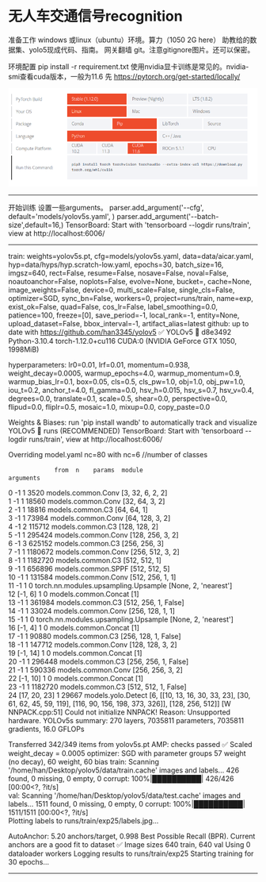 # 无人车交通信号recognition

准备工作
windows 或linux（ubuntu）环境。算力（1050 2G here）
助教给的数据集、yolo5现成代码、指南。
网关翻墙
git。注意gitignore图片。还可以保密。


环境配置
pip install -r requirement.txt
使用nvidia显卡训练是常见的。nvidia-smi查看cuda版本，一般为11.6
先
https://pytorch.org/get-started/locally/

![install cuda](install_cuda.png)


---

开始训练
设置一些arguments。
parser.add_argument('--cfg', default='models/yolov5s.yaml', )
parser.add_argument('--batch-size',default=16,)
TensorBoard: Start with 'tensorboard --logdir runs/train', view at http://localhost:6006/



---

train: weights=yolov5s.pt, cfg=models/yolov5s.yaml, data=data/aicar.yaml, hyp=data/hyps/hyp.scratch-low.yaml, epochs=30, batch_size=16, imgsz=640, rect=False, resume=False, nosave=False, noval=False, noautoanchor=False, noplots=False, evolve=None, bucket=, cache=None, image_weights=False, device=0, multi_scale=False, single_cls=False, optimizer=SGD, sync_bn=False, workers=0, project=runs/train, name=exp, exist_ok=False, quad=False, cos_lr=False, label_smoothing=0.0, patience=100, freeze=[0], save_period=-1, local_rank=-1, entity=None, upload_dataset=False, bbox_interval=-1, artifact_alias=latest
github: up to date with https://github.com/han3345/yolov5 ✅
YOLOv5 🚀 d8e3492 Python-3.10.4 torch-1.12.0+cu116 CUDA:0 (NVIDIA GeForce GTX 1050, 1998MiB)

hyperparameters: lr0=0.01, lrf=0.01, momentum=0.938, weight_decay=0.0005, warmup_epochs=4.0, warmup_momentum=0.9, warmup_bias_lr=0.1, box=0.05, cls=0.5, cls_pw=1.0, obj=1.0, obj_pw=1.0, iou_t=0.2, anchor_t=4.0, fl_gamma=0.0, hsv_h=0.015, hsv_s=0.7, hsv_v=0.4, degrees=0.0, translate=0.1, scale=0.5, shear=0.0, perspective=0.0, flipud=0.0, fliplr=0.5, mosaic=1.0, mixup=0.0, copy_paste=0.0


Weights & Biases: run 'pip install wandb' to automatically track and visualize YOLOv5 🚀 runs (RECOMMENDED)
TensorBoard: Start with 'tensorboard --logdir runs/train', view at http://localhost:6006/

Overriding model.yaml nc=80 with nc=6 //number of classes

                 from  n    params  module                                  arguments                     
  0                -1  1      3520  models.common.Conv                      [3, 32, 6, 2, 2]              
  1                -1  1     18560  models.common.Conv                      [32, 64, 3, 2]                
  2                -1  1     18816  models.common.C3                        [64, 64, 1]                   
  3                -1  1     73984  models.common.Conv                      [64, 128, 3, 2]               
  4                -1  2    115712  models.common.C3                        [128, 128, 2]                 
  5                -1  1    295424  models.common.Conv                      [128, 256, 3, 2]              
  6                -1  3    625152  models.common.C3                        [256, 256, 3]                 
  7                -1  1   1180672  models.common.Conv                      [256, 512, 3, 2]              
  8                -1  1   1182720  models.common.C3                        [512, 512, 1]                 
  9                -1  1    656896  models.common.SPPF                      [512, 512, 5]                 
 10                -1  1    131584  models.common.Conv                      [512, 256, 1, 1]              
 11                -1  1         0  torch.nn.modules.upsampling.Upsample    [None, 2, 'nearest']          
 12           [-1, 6]  1         0  models.common.Concat                    [1]                           
 13                -1  1    361984  models.common.C3                        [512, 256, 1, False]          
 14                -1  1     33024  models.common.Conv                      [256, 128, 1, 1]              
 15                -1  1         0  torch.nn.modules.upsampling.Upsample    [None, 2, 'nearest']          
 16           [-1, 4]  1         0  models.common.Concat                    [1]                           
 17                -1  1     90880  models.common.C3                        [256, 128, 1, False]          
 18                -1  1    147712  models.common.Conv                      [128, 128, 3, 2]              
 19          [-1, 14]  1         0  models.common.Concat                    [1]                           
 20                -1  1    296448  models.common.C3                        [256, 256, 1, False]          
 21                -1  1    590336  models.common.Conv                      [256, 256, 3, 2]              
 22          [-1, 10]  1         0  models.common.Concat                    [1]                           
 23                -1  1   1182720  models.common.C3                        [512, 512, 1, False]          
 24      [17, 20, 23]  1     29667  models.yolo.Detect                      [6, [[10, 13, 16, 30, 33, 23], [30, 61, 62, 45, 59, 119], [116, 90, 156, 198, 373, 326]], [128, 256, 512]]
[W NNPACK.cpp:51] Could not initialize NNPACK! Reason: Unsupported hardware.
YOLOv5s summary: 270 layers, 7035811 parameters, 7035811 gradients, 16.0 GFLOPs

Transferred 342/349 items from yolov5s.pt
AMP: checks passed ✅
Scaled weight_decay = 0.0005
optimizer: SGD with parameter groups 57 weight (no decay), 60 weight, 60 bias
train: Scanning '/home/han/Desktop/yolov5/data/train.cache' images and labels... 426 found, 0 missing, 0 empty, 0 corrupt: 100%|██████████| 426/426 [00:00<?, ?it/s]                       
val: Scanning '/home/han/Desktop/yolov5/data/test.cache' images and labels... 1511 found, 0 missing, 0 empty, 0 corrupt: 100%|██████████| 1511/1511 [00:00<?, ?it/s]                       
Plotting labels to runs/train/exp25/labels.jpg... 

AutoAnchor: 5.20 anchors/target, 0.998 Best Possible Recall (BPR). Current anchors are a good fit to dataset ✅
Image sizes 640 train, 640 val
Using 0 dataloader workers
Logging results to runs/train/exp25
Starting training for 30 epochs...


---

